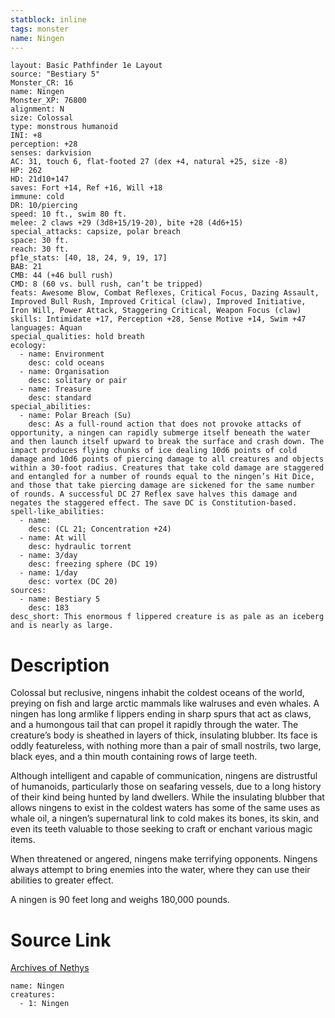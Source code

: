 ```yaml
---
statblock: inline
tags: monster
name: Ningen
---
```

```statblock
layout: Basic Pathfinder 1e Layout
source: "Bestiary 5"
Monster_CR: 16
name: Ningen
Monster_XP: 76800
alignment: N
size: Colossal
type: monstrous humanoid
INI: +8
perception: +28
senses: darkvision
AC: 31, touch 6, flat-footed 27 (dex +4, natural +25, size -8)
HP: 262
HD: 21d10+147
saves: Fort +14, Ref +16, Will +18
immune: cold
DR: 10/piercing
speed: 10 ft., swim 80 ft.
melee: 2 claws +29 (3d8+15/19-20), bite +28 (4d6+15)
special_attacks: capsize, polar breach
space: 30 ft.
reach: 30 ft.
pf1e_stats: [40, 18, 24, 9, 19, 17]
BAB: 21
CMB: 44 (+46 bull rush)
CMD: 8 (60 vs. bull rush, can’t be tripped)
feats: Awesome Blow, Combat Reflexes, Critical Focus, Dazing Assault, Improved Bull Rush, Improved Critical (claw), Improved Initiative, Iron Will, Power Attack, Staggering Critical, Weapon Focus (claw)
skills: Intimidate +17, Perception +28, Sense Motive +14, Swim +47
languages: Aquan
special_qualities: hold breath
ecology:
  - name: Environment
    desc: cold oceans
  - name: Organisation
    desc: solitary or pair
  - name: Treasure
    desc: standard
special_abilities:
  - name: Polar Breach (Su)
    desc: As a full-round action that does not provoke attacks of opportunity, a ningen can rapidly submerge itself beneath the water and then launch itself upward to break the surface and crash down. The impact produces flying chunks of ice dealing 10d6 points of cold damage and 10d6 points of piercing damage to all creatures and objects within a 30-foot radius. Creatures that take cold damage are staggered and entangled for a number of rounds equal to the ningen’s Hit Dice, and those that take piercing damage are sickened for the same number of rounds. A successful DC 27 Reflex save halves this damage and negates the staggered effect. The save DC is Constitution-based.
spell-like_abilities:
  - name:
    desc: (CL 21; Concentration +24)
  - name: At will
    desc: hydraulic torrent
  - name: 3/day
    desc: freezing sphere (DC 19)
  - name: 1/day
    desc: vortex (DC 20)
sources:
  - name: Bestiary 5
    desc: 183
desc_short: This enormous f lippered creature is as pale as an iceberg and is nearly as large.
```
# Description
Colossal but reclusive, ningens inhabit the coldest oceans of the world, preying on fish and large arctic mammals like walruses and even whales. A ningen has long armlike f lippers ending in sharp spurs that act as claws, and a humongous tail that can propel it rapidly through the water. The creature’s body is sheathed in layers of thick, insulating blubber. Its face is oddly featureless, with nothing more than a pair of small nostrils, two large, black eyes, and a thin mouth containing rows of large teeth.

 Although intelligent and capable of communication, ningens are distrustful of humanoids, particularly those on seafaring vessels, due to a long history of their kind being hunted by land dwellers. While the insulating blubber that allows ningens to exist in the coldest waters has some of the same uses as whale oil, a ningen’s supernatural link to cold makes its bones, its skin, and even its teeth valuable to those seeking to craft or enchant various magic items.

 When threatened or angered, ningens make terrifying opponents. Ningens always attempt to bring enemies into the water, where they can use their abilities to greater effect.

 A ningen is 90 feet long and weighs 180,000 pounds.
# Source Link
[Archives of Nethys](https://aonprd.com/MonsterDisplay.aspx?ItemName=Ningen)
```encounter-table
name: Ningen
creatures:
  - 1: Ningen
```
